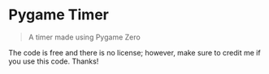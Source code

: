# Pygame Timer

> A timer made using Pygame Zero

The code is free and there is no license; however, make sure to credit me if you use this code. Thanks!
